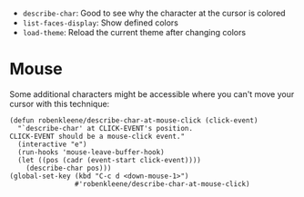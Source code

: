 - `describe-char`: Good to see why the character at the cursor is colored
- `list-faces-display`: Show defined colors
- `load-theme`: Reload the current theme after changing colors

# Mouse

Some additional characters might be accessible where you can't move your cursor with this technique:

```
(defun robenkleene/describe-char-at-mouse-click (click-event)
  "`describe-char' at CLICK-EVENT's position.
CLICK-EVENT should be a mouse-click event."
  (interactive "e")
  (run-hooks 'mouse-leave-buffer-hook)
  (let ((pos (cadr (event-start click-event))))
    (describe-char pos)))
(global-set-key (kbd "C-c d <down-mouse-1>")
                #'robenkleene/describe-char-at-mouse-click)
```
